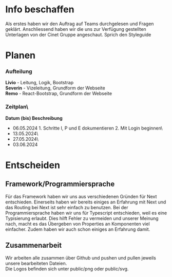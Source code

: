 # Info beschaffen
Als erstes haben wir den Auftrag auf Teams durchgelesen und Fragen geklärt. Anschliessend haben wir die uns zur Verfügung gestellten Unterlagen von der Cinet Gruppe angeschaut. Sprich den Styleguide

# Planen
### Aufteilung
**Livio** - Leitung, Logik, Bootstrap\
**Severin** - Vizeleitung, Grundform der Webseite\
**Remo** - React-Bootstrap, Grundform der Webseite

### Zeitplan\
**Datum (bis)	Beschreibung**
- 06.05.2024	1. Schritte I, P und E dokumentieren 2. Mit Login beginnen\
- 13.05.2024\
- 27.05.2024\
- 03.06.2024

# Entscheiden

## Framework/Programmiersprache

Für das Framework haben wir uns aus verschiedenen Gründen für Next entschieden. Einerseits haben wir bereits einiges an Erfahrung mit Next und das Routing bei Next ist sehr einfach zu benutzen. Bei der Programmiersprache haben wir uns für Typescript entschieden, weil es eine Typisierung erlaubt. Dies hilft Fehler zu vermeiden und unserer Meinung nach, macht es das Übergeben von Properties an Komponenten viel einfacher. Zudem haben wir auch schon einiges an Erfahrung damit.

## Zusammenarbeit

Wir arbeiten alle zusammen über Github und pushen und pullen jeweils unsere bearbeiteten Dateien.\
Die Logos befinden sich unter public/png oder public/svg.